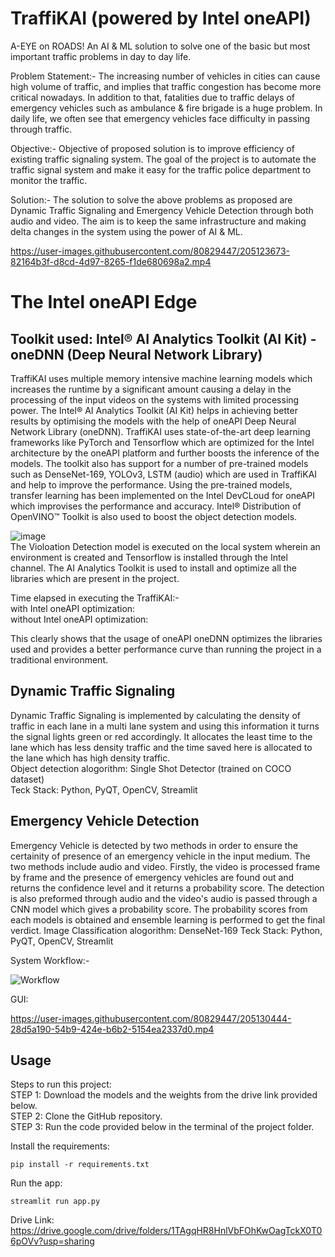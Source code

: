 # TraffiKAI (powered by Intel oneAPI)

A-EYE on ROADS!
An AI & ML solution to solve one of the basic but most important traffic problems in day to day life.  

Problem Statement:- The increasing number of vehicles in cities can cause high volume of traffic, and implies that traffic congestion has become more critical nowadays. In addition to that, fatalities due to traffic delays of emergency vehicles such as ambulance & fire brigade is a huge problem. In daily life, we often see that emergency vehicles face difficulty in passing through traffic.

Objective:- Objective of proposed solution is to improve efficiency of existing traffic signaling system. The goal of the project is to automate the traffic signal system and make it easy for the traffic police department to monitor the traffic.

Solution:- The solution to solve the above problems as proposed are Dynamic Traffic Signaling and Emergency Vehicle Detection through both audio and video. The aim is to keep the same infrastructure and making delta changes in the system using the power of AI & ML.

https://user-images.githubusercontent.com/80829447/205123673-82164b3f-d8cd-4d97-8265-f1de680698a2.mp4  

# The Intel oneAPI Edge  
## Toolkit used: Intel® AI Analytics Toolkit (AI Kit) - oneDNN (Deep Neural Network Library)
TraffiKAI uses multiple memory intensive machine learning models which increases the runtime by a significant amount causing a delay in the processing of the input videos on the systems with limited processing power. The Intel® AI Analytics Toolkit (AI Kit) helps in achieving better results by optimising the models with the help of oneAPI Deep Neural Network Library (oneDNN). TraffiKAI uses state-of-the-art deep learning frameworks like PyTorch and Tensorflow which are optimized for the Intel architecture by the oneAPI platform and further boosts the inference of the models. The toolkit also has support for a number of pre-trained models such as DenseNet-169, YOLOv3, LSTM (audio) which are used in TraffiKAI and help to improve the performance. Using the pre-trained models, transfer learning has been implemented on the Intel DevCLoud for oneAPI which improvises the performance and accuracy. Intel® Distribution of OpenVINO™ Toolkit is also used to boost the object detection models.

![image](https://user-images.githubusercontent.com/80829447/225880812-89b881e0-dedf-461e-a85c-fa6c754e9d6f.png)  
The Violoation Detection model is executed on the local system wherein an environment is created and Tensorflow is installed through the Intel channel. The AI Analytics Toolkit is used to install and optimize all the libraries which are present in the project.  



Time elapsed in executing the TraffiKAI:-  
with Intel oneAPI optimization:  
without Intel oneAPI optimization:  


This clearly shows that the usage of oneAPI oneDNN optimizes the libraries used and provides a better performance curve than running the project in a traditional environment.
  
  
## Dynamic Traffic Signaling
Dynamic Traffic Signaling is implemented by calculating the density of traffic in each lane in a multi lane system and using this information it turns the signal lights green or red accordingly. It allocates the least time to the lane which has less density traffic and the time saved here is allocated to the lane which has high density traffic.  
Object detection alogorithm: Single Shot Detector (trained on COCO dataset)  
Teck Stack: Python, PyQT, OpenCV, Streamlit

## Emergency Vehicle Detection
Emergency Vehicle is detected by two methods in order to ensure the certainity of presence of an emergency vehicle in the input medium. The two methods include audio and video. Firstly, the video is processed frame by frame and the presence of emergency vehicles are found out and returns the confidence level and it returns a probability score.
The detection is also preformed through audio and the video's audio is passed through a CNN model which gives a probability score.
The probability scores from each models is obtained and ensemble learning is performed to get the final verdict.
Image Classification alogorithm: DenseNet-169 
Teck Stack: Python, PyQT, OpenCV, Streamlit

System Workflow:-  

![Workflow](https://user-images.githubusercontent.com/80829447/205130227-27c7a87d-dcd4-44b2-a248-9f9dc7bbba03.jpg)

GUI:  


https://user-images.githubusercontent.com/80829447/205130444-28d5a190-54b9-424e-b6b2-5154ea2337d0.mp4  

## Usage 

Steps to run this project:  
STEP 1: Download the models and the weights from the drive link provided below.  
STEP 2: Clone the GitHub repository.  
STEP 3: Run the code provided below in the terminal of the project folder.

Install the requirements:
```
pip install -r requirements.txt
```

Run the app:
```
streamlit run app.py
```

Drive Link: https://drive.google.com/drive/folders/1TAgqHR8HnlVbFOhKwOagTckX0T06pOVv?usp=sharing 




